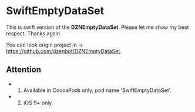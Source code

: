 
# SwiftEmptyDataSet
This is swift version of the **DZNEmptyDataSet**. Please let me show my best respect. Thanks again.

You can look origin project in → https://github.com/dzenbot/DZNEmptyDataSet.

## Attention

  * 1. Available in CocoaPods only, pod name 'SwiftEmptyDataSet'.
  * 2. iOS 9+ only.
